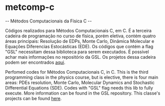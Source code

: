 # metcomp-c
-- Métodos Computacionais da Física C --

Códigos realizados para Métodos Computacionais C, em C. É a terceira cadeira de programação no curso de física, porém eletiva, contém quatro áreas principais: Resolução de EDPs, Monte Carlo, Dinâmica Molecular e Equações Diferencias Estocásticas (EDE). Os códigos que contém a flag "GSL" necessitam dessa biblioteca para serem executados. É possível achar mais informações no repositório da GSL. Os projetos dessa cadeira podem ser encontrados [aqui](https://fiscomp.if.ufrgs.br/index.php/Trabalhos_2020/1).

Perfomed codes for Métodos Computacionais C, in C. This is the third programming class in the physics course, but is elective, there is four main areas: PDEs resolution, Monte Carlo, Molecular Dynamics and Stochastic Differential Equations (SDE). Codes with "GSL" flag needs this lib to fully execute. More information can be found in the GSL repository. This classe's projects can be found [here](https://fiscomp.if.ufrgs.br/index.php/Trabalhos_2020/1).
